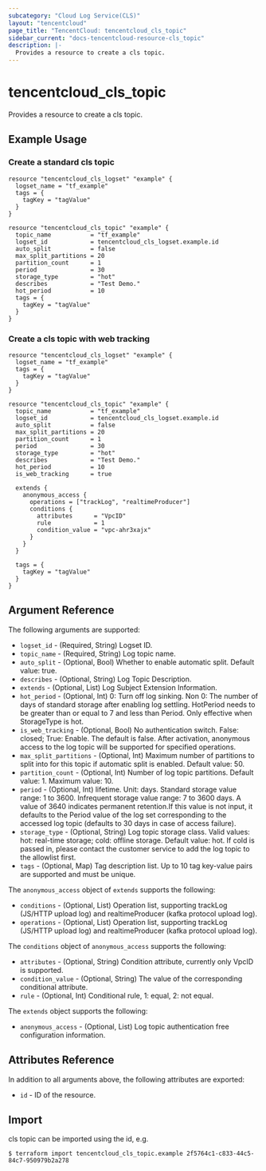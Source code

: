 ```yaml
---
subcategory: "Cloud Log Service(CLS)"
layout: "tencentcloud"
page_title: "TencentCloud: tencentcloud_cls_topic"
sidebar_current: "docs-tencentcloud-resource-cls_topic"
description: |-
  Provides a resource to create a cls topic.
---
```


# tencentcloud_cls_topic

Provides a resource to create a cls topic.

## Example Usage

### Create a standard cls topic

```hcl
resource "tencentcloud_cls_logset" "example" {
  logset_name = "tf_example"
  tags = {
    tagKey = "tagValue"
  }
}

resource "tencentcloud_cls_topic" "example" {
  topic_name           = "tf_example"
  logset_id            = tencentcloud_cls_logset.example.id
  auto_split           = false
  max_split_partitions = 20
  partition_count      = 1
  period               = 30
  storage_type         = "hot"
  describes            = "Test Demo."
  hot_period           = 10
  tags = {
    tagKey = "tagValue"
  }
}
```

### Create a cls topic with web tracking

```hcl
resource "tencentcloud_cls_logset" "example" {
  logset_name = "tf_example"
  tags = {
    tagKey = "tagValue"
  }
}

resource "tencentcloud_cls_topic" "example" {
  topic_name           = "tf_example"
  logset_id            = tencentcloud_cls_logset.example.id
  auto_split           = false
  max_split_partitions = 20
  partition_count      = 1
  period               = 30
  storage_type         = "hot"
  describes            = "Test Demo."
  hot_period           = 10
  is_web_tracking      = true

  extends {
    anonymous_access {
      operations = ["trackLog", "realtimeProducer"]
      conditions {
        attributes      = "VpcID"
        rule            = 1
        condition_value = "vpc-ahr3xajx"
      }
    }
  }

  tags = {
    tagKey = "tagValue"
  }
}
```

## Argument Reference

The following arguments are supported:

* `logset_id` - (Required, String) Logset ID.
* `topic_name` - (Required, String) Log topic name.
* `auto_split` - (Optional, Bool) Whether to enable automatic split. Default value: true.
* `describes` - (Optional, String) Log Topic Description.
* `extends` - (Optional, List) Log Subject Extension Information.
* `hot_period` - (Optional, Int) 0: Turn off log sinking. Non 0: The number of days of standard storage after enabling log settling. HotPeriod needs to be greater than or equal to 7 and less than Period. Only effective when StorageType is hot.
* `is_web_tracking` - (Optional, Bool) No authentication switch. False: closed; True: Enable. The default is false. After activation, anonymous access to the log topic will be supported for specified operations.
* `max_split_partitions` - (Optional, Int) Maximum number of partitions to split into for this topic if automatic split is enabled. Default value: 50.
* `partition_count` - (Optional, Int) Number of log topic partitions. Default value: 1. Maximum value: 10.
* `period` - (Optional, Int) lifetime. Unit: days. Standard storage value range: 1 to 3600. Infrequent storage value range: 7 to 3600 days. A value of 3640 indicates permanent retention.If this value is not input, it defaults to the Period value of the log set corresponding to the accessed log topic (defaults to 30 days in case of access failure).
* `storage_type` - (Optional, String) Log topic storage class. Valid values: hot: real-time storage; cold: offline storage. Default value: hot. If cold is passed in, please contact the customer service to add the log topic to the allowlist first.
* `tags` - (Optional, Map) Tag description list. Up to 10 tag key-value pairs are supported and must be unique.

The `anonymous_access` object of `extends` supports the following:

* `conditions` - (Optional, List) Operation list, supporting trackLog (JS/HTTP upload log) and realtimeProducer (kafka protocol upload log).
* `operations` - (Optional, List) Operation list, supporting trackLog (JS/HTTP upload log) and realtimeProducer (kafka protocol upload log).

The `conditions` object of `anonymous_access` supports the following:

* `attributes` - (Optional, String) Condition attribute, currently only VpcID is supported.
* `condition_value` - (Optional, String) The value of the corresponding conditional attribute.
* `rule` - (Optional, Int) Conditional rule, 1: equal, 2: not equal.

The `extends` object supports the following:

* `anonymous_access` - (Optional, List) Log topic authentication free configuration information.

## Attributes Reference

In addition to all arguments above, the following attributes are exported:

* `id` - ID of the resource.



## Import

cls topic can be imported using the id, e.g.

```
$ terraform import tencentcloud_cls_topic.example 2f5764c1-c833-44c5-84c7-950979b2a278
```

